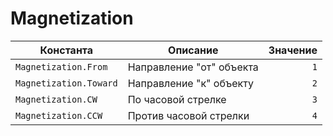 # Magnetization
<!--start-->
| Константа               | Описание                    | Значение |
|------------------------|-----------------------------|----------:|
| `Magnetization.From`   | Направление "от" объекта    | `1`      |
| `Magnetization.Toward` | Направление "к" объекту     | `2`      |
| `Magnetization.CW`     | По часовой стрелке          | `3`      |
| `Magnetization.CCW`    | Против часовой стрелки      | `4`      |
<!--end-->
